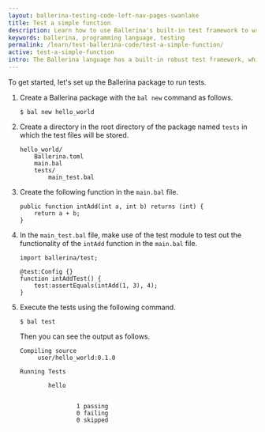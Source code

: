 ```yaml
---
layout: ballerina-testing-code-left-nav-pages-swanlake
title: Test a simple function
description: Learn how to use Ballerina's built-in test framework to write testable code. The test framework provides a set of building blocks to help write and run tests.
keywords: ballerina, programming language, testing
permalink: /learn/test-ballerina-code/test-a-simple-function/
active: test-a-simple-function
intro: The Ballerina language has a built-in robust test framework, which allows you to achieve multiple levels of the test pyramid including, unit testing, integration testing, and end-to-end testing. It provides assertions, data providers, mocking, and code coverage features, which enable the programmers to write comprehensive tests.
---
```


To get started, let's set up the Ballerina package to run tests.

1. Create a Ballerina package with the `bal new` command as follows.

   ```
   $ bal new hello_world
   ```

2. Create a directory in the root directory of the package named `tests` in which the test files will be stored.

    ```
    hello_world/
        Ballerina.toml
        main.bal
        tests/
            main_test.bal
    ```

3. Create the following function in the `main.bal` file.

    ```ballerina
    public function intAdd(int a, int b) returns (int) {
        return a + b;
    }
    ```

4. In the `main_test.bal` file, make use of the test module to test out the functionality of the `intAdd` function in the `main.bal` file.

    ```ballerina
    import ballerina/test;

    @test:Config {}
    function intAddTest() {
        test:assertEquals(intAdd(1, 3), 4);
    }
    ```

5. Execute the tests using the following command.

   ```
   $ bal test
   ```
   Then you can see the output as follows.

   ```
   Compiling source
        user/hello_world:0.1.0

   Running Tests

           hello


                   1 passing
                   0 failing
                   0 skipped
   ```
